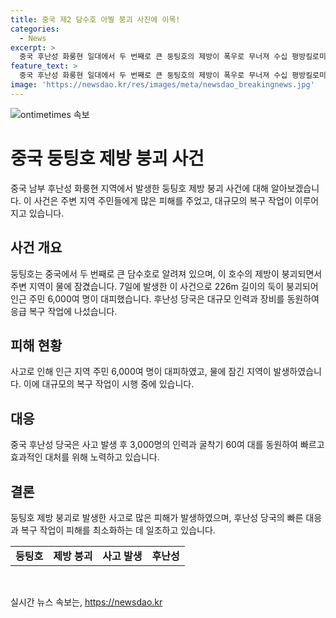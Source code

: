 ```yaml
---
title: 중국 제2 담수호 아찔 붕괴 사진에 이목!
categories:
  - News
excerpt: >
  중국 후난성 화룽현 일대에서 두 번째로 큰 둥팅호의 제방이 폭우로 무너져 수십 평방킬로미터가 침수되었다. 6,000여 명의 주민이 대피했으며, 3,000명의 인력과 60여 대의 굴착기가 긴급 복구를 위해 투입되었다. 중국 당국이 긴급 대책을 시행하고 있다. (150자)
feature_text: >
  중국 후난성 화룽현 일대에서 두 번째로 큰 둥팅호의 제방이 폭우로 무너져 수십 평방킬로미터가 침수되었다. 6,000여 명의 주민이 대피했으며, 3,000명의 인력과 60여 대의 굴착기가 긴급 복구를 위해 투입되었다. 중국 당국이 긴급 대책을 시행하고 있다. (150자)
image: 'https://newsdao.kr/res/images/meta/newsdao_breakingnews.jpg'
---
```


<p><img src="https://newsdao.kr/res/images/meta/newsdao_breakingnews.jpg" alt="ontimetimes 속보" /></p>

<h1>중국 둥팅호 제방 붕괴 사건</h1>

<p data-ke-size="size16">중국 남부 후난성 화룽현 지역에서 발생한 둥팅호 제방 붕괴 사건에 대해 알아보겠습니다. 이 사건은 주변 지역 주민들에게 많은 피해를 주었고, 대규모의 복구 작업이 이루어지고 있습니다.</p>

<h2 data-ke-size="size26">사건 개요</h2>

<p data-ke-size="size16">둥팅호는 중국에서 두 번째로 큰 담수호로 알려져 있으며, 이 호수의 제방이 붕괴되면서 주변 지역이 물에 잠겼습니다. 7일에 발생한 이 사건으로 226m 길이의 둑이 붕괴되어 인근 주민 6,000여 명이 대피했습니다. 후난성 당국은 대규모 인력과 장비를 동원하여 응급 복구 작업에 나섰습니다.</p>

<h2 data-ke-size="size26">피해 현황</h2>

<p data-ke-size="size16">사고로 인해 인근 지역 주민 6,000여 명이 대피하였고, 물에 잠긴 지역이 발생하였습니다. 이에 대규모의 복구 작업이 시행 중에 있습니다.</p>

<h2 data-ke-size="size26">대응</h2>

<p data-ke-size="size16">중국 후난성 당국은 사고 발생 후 3,000명의 인력과 굴착기 60여 대를 동원하여 빠르고 효과적인 대처를 위해 노력하고 있습니다.</p>

<h2 data-ke-size="size26">결론</h2>

<p data-ke-size="size16">둥팅호 제방 붕괴로 발생한 사고로 많은 피해가 발생하였으며, 후난성 당국의 빠른 대응과 복구 작업이 피해를 최소화하는 데 일조하고 있습니다.</p>

<table>
    <tr>
        <td style="text-align: center; height: 17px;"><b>둥팅호</b></td>
        <td style="text-align: center; height: 17px;"><b>제방 붕괴</b></td>
        <td style="text-align: center; height: 17px;"><b>사고 발생</b></td>
        <td style="text-align: center; height: 17px;"><b>후난성</b></td>
    </tr>
</table>

<p data-ke-size="size16">&nbsp;</p>
실시간 뉴스 속보는, <a href="https://newsdao.kr" rel="dofollow">https://newsdao.kr</a>


